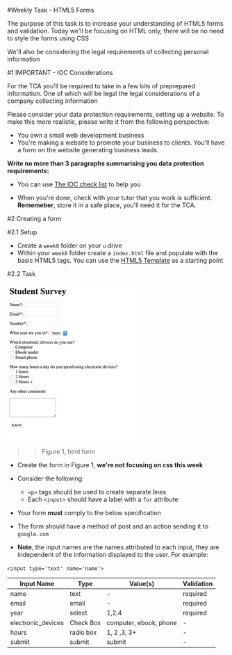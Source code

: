 #Weekly Task - HTML5 Forms 

The purpose of this task is to increase your understanding of HTML5 forms and validation. Today we'll be focusing on HTML only, there will be no need to style the forms using CSS 

We'll also be considering the legal requirements of collecting personal information



#1 IMPORTANT - IOC Considerations 

For the TCA you'll be required to take in a few  bits of preprepared information.  One of which will be legal the legal considerations of  a company collecting information 

Please consider your data protection requirements, setting up a website. To make this more realistic, please write it from the following perspective:

- You own a small web development business 
- You're making a website to promote your business to clients. You'll have a form on the website generating business leads.

**Write no more than 3 paragraphs summarising you data protection requirements:**

- You can use [The IOC check list](https://ico.org.uk//for-organisations/improve-your-practices/data-protection-toolkit/index.html) to help you


- When you're done, check with your tutor that you work is sufficient. **Rememeber**, store it in a safe place, you'll need it for the TCA. 


 
#2 Creating a form 


#2.1 Setup 

- Create a `week8` folder on your `u` drive
- Within your `week8` folder create a `index.html` file and populate with the basic HTML5 tags.  You can use the [HTML5 Template](https://github.com/joeappleton18/cda400/edit/master/sessions/week2/in_class_demos/html5_template.html) as a starting point



#2.2 Task 

![task form](assets/task_form.png)

>> Figure 1, html form 


- Create the form in Figure 1, **we're not focusing on css this week**
- Consider the following:
	- `<p>` tags should be used to create separate lines
	-  Each `<input>` should have a label with a `for` attribute 

- Your form **must** comply to the below specification
- The form should have a method of post and an action sending it to `google.com`
- **Note**, the input names are the names attributed to each input, they are independent of the information displayed to the user. For example:

`<input type='text' name='name'>`

| Input Name | Type	|Value(s)  | Validation |
| -----------|------|-------| -----------|
|  name 	   | text | -		 |  required  |
|  email     | email| -     |  required
|  year      | select| 1,2,4|  required |
|  electronic_devices|  Check Box    |     computer, ebook, phone | - |
|hours  | radio box | 1, 2 ,3, 3+ | - |
|submit | submit | submit  | - |
